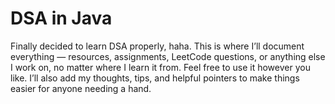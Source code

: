 <h1>DSA in Java</h1>

<p>
Finally decided to learn DSA properly, haha. This is where I’ll document everything — resources, assignments, LeetCode questions, or anything else I work on, no matter where I learn it from. Feel free to use it however you like. I’ll also add my thoughts, tips, and helpful pointers to make things easier for anyone needing a hand.
</p>